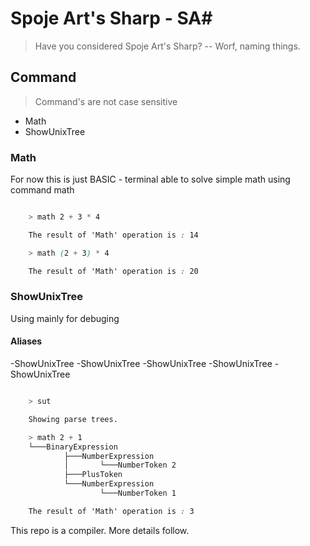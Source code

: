 # Spoje Art's Sharp - SA#
> Have you considered Spoje Art's Sharp? -- Worf, naming things.

## Command
> Command's are not case sensitive

- Math
- ShowUnixTree

### Math
For now this is just BASIC - terminal able to solve simple math using command math

```css

    > math 2 + 3 * 4

    The result of 'Math' operation is : 14

    > math (2 + 3) * 4

    The result of 'Math' operation is : 20

```

### ShowUnixTree
Using mainly for debuging

#### Aliases
-ShowUnixTree
-ShowUnixTree
-ShowUnixTree
-ShowUnixTree
-ShowUnixTree

```css

    > sut

    Showing parse trees.

    > math 2 + 1
    └───BinaryExpression
            ├───NumberExpression
            │       └───NumberToken 2
            ├───PlusToken
            └───NumberExpression
                    └───NumberToken 1

    The result of 'Math' operation is : 3

```

This repo is a compiler. More details follow.